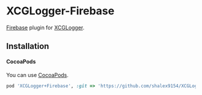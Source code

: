 # XCGLogger-Firebase
[Firebase](https://firebase.google.com/) plugin for [XCGLogger](https://github.com/DaveWoodCom/XCGLogger).

## Installation
#### CocoaPods

You can use [CocoaPods](http://cocoapods.org/?q=cryptoSwift).

```ruby
pod 'XCGLogger+Firebase', :git => 'https://github.com/shalex9154/XCGLogger-Firebase.git'
```
